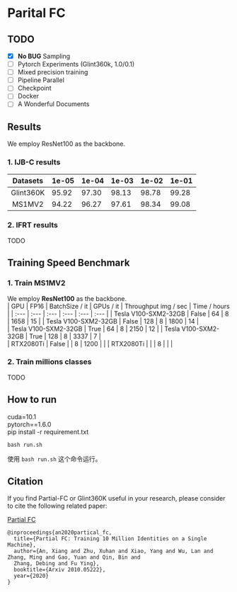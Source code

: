 # Parital FC

## TODO

- [x] **No BUG** Sampling  
- [ ] Pytorch Experiments (Glint360k, 1.0/0.1)   
- [ ] Mixed precision training  
- [ ] Pipeline Parallel  
- [ ] Checkpoint  
- [ ] Docker  
- [ ] A Wonderful Documents  

## Results
We employ ResNet100 as the backbone.

### 1. IJB-C results

|   Datasets   | 1e-05 | 1e-04 | 1e-03 | 1e-02 | 1e-01 |
| :---:        | :---  | :---  | :---  | :---  | :---  | 
| Glint360K    | 95.92 | 97.30 | 98.13 | 98.78 | 99.28 |
| MS1MV2       | 94.22 | 96.27 | 97.61 | 98.34 | 99.08 |

### 2. IFRT results

TODO

## Training Speed Benchmark
### 1. Train MS1MV2
We employ **ResNet100** as the backbone.   
|   GPU                   | FP16  | BatchSize / it | GPUs / it  | Throughput img / sec | Time / hours |
| :---                    | :---  |   :---         | :---       | :---                 | :---         | 
| Tesla V100-SXM2-32GB    | False |   64           | 8          | 1658                 | 15           |
| Tesla V100-SXM2-32GB    | False |   128          | 8          | 1800                 | 14           |    
| Tesla V100-SXM2-32GB    | True  |   64           | 8          | 2150                 | 12           |
| Tesla V100-SXM2-32GB    | True  |   128          | 8          | 3337                 | 7            |     
| RTX2080Ti               | False |                | 8          | 1200                 |              | 
| RTX2080Ti               |       |                | 8          |                      |              | 

### 2. Train millions classes
TODO

## How to run
cuda=10.1  
pytorch==1.6.0  
pip install -r requirement.txt  

```shell
bash run.sh
```
使用 `bash run.sh` 这个命令运行。


## Citation
If you find Partial-FC or Glint360K useful in your research, please consider to cite the following related paper: 

[Partial FC](https://arxiv.org/abs/2010.05222)
```
@inproceedings{an2020partical_fc,
  title={Partial FC: Training 10 Million Identities on a Single Machine},
  author={An, Xiang and Zhu, Xuhan and Xiao, Yang and Wu, Lan and Zhang, Ming and Gao, Yuan and Qin, Bin and
  Zhang, Debing and Fu Ying},
  booktitle={Arxiv 2010.05222},
  year={2020}
}
```
